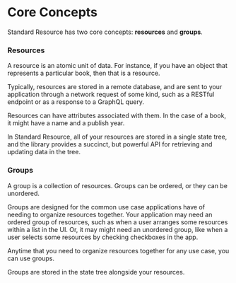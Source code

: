 # Core Concepts

Standard Resource has two core concepts: **resources** and **groups**.

### Resources

A resource is an atomic unit of data. For instance, if you have an object that represents
a particular book, then that is a resource.

Typically, resources are stored in a remote database, and are sent to your application through
a network request of some kind, such as a RESTful endpoint or as a response to a GraphQL
query.

Resources can have attributes associated with them. In the case of a book, it might have a
name and a publish year.

In Standard Resource, all of your resources are stored in a single state tree, and the library
provides a succinct, but powerful API for retrieving and updating data in the tree.

### Groups

A group is a collection of resources. Groups can be ordered, or they can be unordered.

Groups are designed for the common use case applications have of needing to organize resources together.
Your application may need an ordered group of resources, such as when a user arranges some resources within
a list in the UI. Or, it may might need an unordered group, like when a user selects some resources by
checking checkboxes in the app.

Anytime that you need to organize resources together for any use case, you can use groups.

Groups are stored in the state tree alongside your resources.
